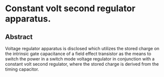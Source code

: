 # Constant volt second regulator apparatus.

## Abstract
Voltage regulator apparatus is disclosed which utilizes the stored charge on the intrinsic gate capacitance of a field effect transistor as the means to switch the power in a switch mode voltage regulator in conjunction with a constant volt second regulator, where the stored charge is derived from the timing capacitor.